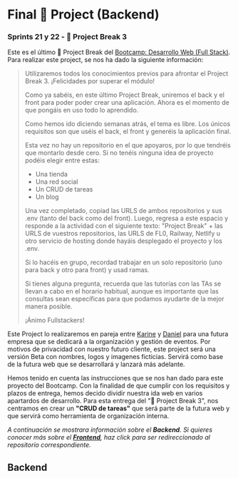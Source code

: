 # Final 🚀 Project (Backend)
### Sprints 21 y 22 - 🚀 Project Break 3
Este es el último 🚀 Project Break del [Bootcamp: Desarrollo Web (Full Stack)](https://thebridge.tech/bootcamps/desarrollo-web-full-stack/?campus=Online). Para realizar este project, se nos ha dado la siguiente información:
> Utilizaremos todos los conocimientos previos para afrontar el Project Break 3.
> ¡Felicidades por superar el módulo! 
>
> Como ya sabéis, en este último Project Break, uniremos el back y el front para poder poder crear una aplicación. Ahora es el momento de que pongáis en uso todo lo aprendido.
>
> Como hemos ido diciendo semanas atrás, el tema es libre. Los únicos requisitos son que uséis el back, el front y generéis la aplicación final.
>
> Esta vez no hay un repositorio en el que apoyaros, por lo que tendréis que montarlo desde cero. Si no tenéis ninguna idea de proyecto podéis elegir entre estas:
>
> - Una tienda
> - Una red social
> - Un CRUD de tareas
> - Un blog
>   
> Una vez completado, copiad las URLS de ambos repositorios y sus .env (tanto del back como del front). Luego, regresa a este espacio y responde a la actividad con el siguiente texto: "Project Break" + las URLS de vuestros repositorios, las URLS de FL0, Railway, Netlify u otro servicio de hosting donde hayáis desplegado el proyecto y los .env.
>
> Si lo hacéis en grupo, recordad trabajar en un solo repositorio (uno para back y otro para front) y usad ramas.
>
> Si tienes alguna pregunta, recuerda que las tutorías con las TAs se llevan a cabo en el horario habitual, aunque es importante que las consultas sean específicas para que podamos ayudarte de la mejor manera posible.
>
>¡Ánimo Fullstackers!

Este Project lo realizaremos en pareja entre [Karine](https://github.com/karine0207) y [Daniel](https://github.com/dannyelfloyd) para una futura empresa que se dedicará a la organización y gestión de eventos. Por motivos de privacidad con nuestro futuro cliente, este project será una versión Beta con nombres, logos y imagenes ficticias. Servirá como base de la futura web que se desarrollará y lanzará más adelante.

Hemos tenido en cuenta las instrucciones que se nos han dado para este proyecto del Bootcamp. Con la finalidad de que cumplir con los requisitos y plazos de entrega, hemos decido dividir nuestra ida web en varios apartardos de desarrollo. Para esta entrega del "🚀 Project Break 3", nos centramos en crear un **"CRUD de tareas"** que será parte de la futura web y que servirá como herramienta de organización interna.

*A continuación se mostrara información sobre el **Backend**. Si quieres conocer más sobre el [**Frontend**](https://github.com/dannyelfloyd/S21S22ProjectBreak3Frontend), haz click para ser redireccionado al repositorio correspondiente.*
## Backend
